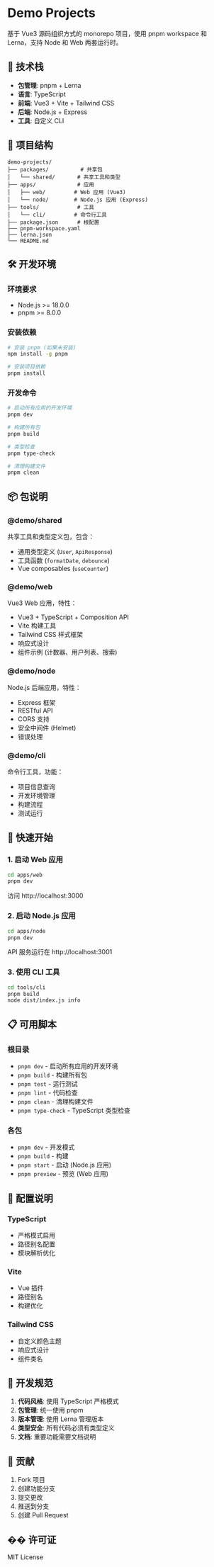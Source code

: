 # Demo Projects

基于 Vue3 源码组织方式的 monorepo 项目，使用 pnpm workspace 和 Lerna，支持 Node 和 Web 两套运行时。

## 🚀 技术栈

- **包管理**: pnpm + Lerna
- **语言**: TypeScript
- **前端**: Vue3 + Vite + Tailwind CSS
- **后端**: Node.js + Express
- **工具**: 自定义 CLI

## 📁 项目结构

```
demo-projects/
├── packages/          # 共享包
│   └── shared/       # 共享工具和类型
├── apps/             # 应用
│   ├── web/         # Web 应用 (Vue3)
│   └── node/        # Node.js 应用 (Express)
├── tools/            # 工具
│   └── cli/         # 命令行工具
├── package.json      # 根配置
├── pnpm-workspace.yaml
├── lerna.json
└── README.md
```

## 🛠️ 开发环境

### 环境要求

- Node.js >= 18.0.0
- pnpm >= 8.0.0

### 安装依赖

```bash
# 安装 pnpm (如果未安装)
npm install -g pnpm

# 安装项目依赖
pnpm install
```

### 开发命令

```bash
# 启动所有应用的开发环境
pnpm dev

# 构建所有包
pnpm build

# 类型检查
pnpm type-check

# 清理构建文件
pnpm clean
```

## 📦 包说明

### @demo/shared

共享工具和类型定义包，包含：

- 通用类型定义 (`User`, `ApiResponse`)
- 工具函数 (`formatDate`, `debounce`)
- Vue composables (`useCounter`)

### @demo/web

Vue3 Web 应用，特性：

- Vue3 + TypeScript + Composition API
- Vite 构建工具
- Tailwind CSS 样式框架
- 响应式设计
- 组件示例 (计数器、用户列表、搜索)

### @demo/node

Node.js 后端应用，特性：

- Express 框架
- RESTful API
- CORS 支持
- 安全中间件 (Helmet)
- 错误处理

### @demo/cli

命令行工具，功能：

- 项目信息查询
- 开发环境管理
- 构建流程
- 测试运行

## 🚀 快速开始

### 1. 启动 Web 应用

```bash
cd apps/web
pnpm dev
```

访问 http://localhost:3000

### 2. 启动 Node.js 应用

```bash
cd apps/node
pnpm dev
```

API 服务运行在 http://localhost:3001

### 3. 使用 CLI 工具

```bash
cd tools/cli
pnpm build
node dist/index.js info
```

## 📋 可用脚本

### 根目录

- `pnpm dev` - 启动所有应用的开发环境
- `pnpm build` - 构建所有包
- `pnpm test` - 运行测试
- `pnpm lint` - 代码检查
- `pnpm clean` - 清理构建文件
- `pnpm type-check` - TypeScript 类型检查

### 各包

- `pnpm dev` - 开发模式
- `pnpm build` - 构建
- `pnpm start` - 启动 (Node.js 应用)
- `pnpm preview` - 预览 (Web 应用)

## 🔧 配置说明

### TypeScript

- 严格模式启用
- 路径别名配置
- 模块解析优化

### Vite

- Vue 插件
- 路径别名
- 构建优化

### Tailwind CSS

- 自定义颜色主题
- 响应式设计
- 组件类名

## 📝 开发规范

1. **代码风格**: 使用 TypeScript 严格模式
2. **包管理**: 统一使用 pnpm
3. **版本管理**: 使用 Lerna 管理版本
4. **类型安全**: 所有代码必须有类型定义
5. **文档**: 重要功能需要文档说明

## 🤝 贡献

1. Fork 项目
2. 创建功能分支
3. 提交更改
4. 推送到分支
5. 创建 Pull Request

## �� 许可证

MIT License 